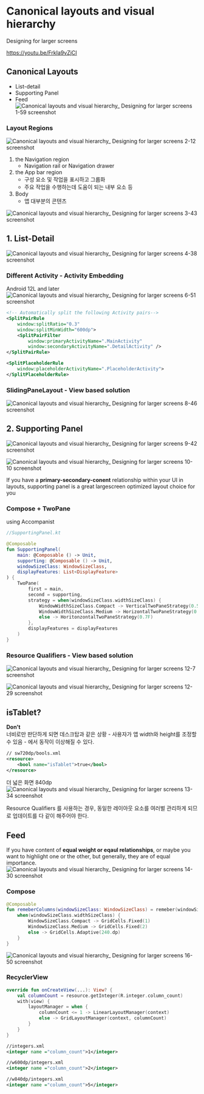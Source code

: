 # Canonical layouts and visual hierarchy
Designing for larger screens 

https://youtu.be/FrkIa9vZjCI

## Canonical Layouts
- List-detail
- Supporting Panel
- Feed
![Canonical layouts and visual hierarchy_ Designing for larger screens 1-59 screenshot](https://user-images.githubusercontent.com/360685/206890213-3864990a-1691-4fcc-83e2-ef659ee20f3c.png)

### Layout Regions
![Canonical layouts and visual hierarchy_ Designing for larger screens 2-12 screenshot](https://user-images.githubusercontent.com/360685/206890285-e088e219-6a73-464e-8ac4-16dca28e461a.png)
1. the Navigation region
    - Navigation rail or Navigation drawer
2. the App bar region
    - 구성 요소 및 작업을 표시하고 그룹화 
    - 주요 작업을 수행하는데 도움이 되는 내부 요소 등 
3. Body 
    - 앱 대부분의 콘텐츠 

![Canonical layouts and visual hierarchy_ Designing for larger screens 3-43 screenshot](https://user-images.githubusercontent.com/360685/206890443-27645d15-63af-495c-930b-ab1435f87c20.png)

## 1. List-Detail
![Canonical layouts and visual hierarchy_ Designing for larger screens 4-38 screenshot](https://user-images.githubusercontent.com/360685/206890498-d1180cda-cea6-4b99-8c98-8be8382898f3.png)

### Different Activity - Activity Embedding
Android 12L and later 
![Canonical layouts and visual hierarchy_ Designing for larger screens 6-51 screenshot](https://user-images.githubusercontent.com/360685/206890679-9364aacd-d50b-4d73-9ed4-10c7a3ea7c4f.png)

```xml
<!-- Automatically split the following Activity pairs-->
<SplitPairRule
    window:splitRatio="0.3"
    window:splitMinWidth="600dp">
    <SplitPairFilter
        window:primaryActivityName=".MainActivity"
        window:secondaryActivityName=".DetailActivity" />
</SplitPairRule>

<SplitPlaceholderRule
    window:placeholderActivityName=".PlaceholderActivity">
</SplitPlaceholderRule>    
```

### SlidingPaneLayout - View based solution
![Canonical layouts and visual hierarchy_ Designing for larger screens 8-46 screenshot](https://user-images.githubusercontent.com/360685/206891001-44384476-ec47-4566-a6ec-819e21bd117f.png)

## 2. Supporting Panel
![Canonical layouts and visual hierarchy_ Designing for larger screens 9-42 screenshot](https://user-images.githubusercontent.com/360685/206891101-fa9771ae-0171-48d4-a6a7-d8fb9a0fe3ea.png)

![Canonical layouts and visual hierarchy_ Designing for larger screens 10-10 screenshot](https://user-images.githubusercontent.com/360685/206891184-a68faa1c-d381-4ecc-89c6-60906c513c46.png)

If you have a **primary-secondary-conent** relationship within your UI in layouts, supporting panel is a great largescreen optimized layout choice for you 


### Compose + TwoPane
using Accompanist
```kotlin
//SupportingPanel.kt

@Composable
fun SupportingPanel(
    main: @Composable () -> Unit,
    supporting: @Composable () -> Unit, 
    windowSizeClass: WindowSizeClass,
    displayFeatures: List<DisplayFeature>
) {
    TwoPane(
        first = main,
        second = supporting, 
        strategy = when(windowSizeClass.widthSizeClass) {
            WindowWidthSizeClass.Compact -> VerticalTwoPaneStrategy(0.5F)
            WindowWidthSizeClass.Medium -> HorizontalTwoPaneStrategy(0.5F)
            else -> HoritonzontalTwoPaneStrategy(0.7F)
        },
        displayFeatures = displayFeatures
    )
}

```

### Resource Qualifiers - View based solution 
![Canonical layouts and visual hierarchy_ Designing for larger screens 12-7 screenshot](https://user-images.githubusercontent.com/360685/206891560-7fc37168-4709-443f-a751-1b2df668f8e1.png)

![Canonical layouts and visual hierarchy_ Designing for larger screens 12-29 screenshot](https://user-images.githubusercontent.com/360685/206892559-3eb32fcb-29e0-4c44-a8c1-f8be1f2b8103.png)

## isTablet?
**Don't**   
너비로만 판단하게 되면 데스크탑과 같은 상황 - 사용자가 앱 width와 height를 조정할 수 있음 - 에서 동작이 이상해질 수 있다. 
```XML
// sw720dp/bools.xml
<resource>
    <bool name="isTablet">true</bool>
</resource>
```
더 넓은 화면 840dp
![Canonical layouts and visual hierarchy_ Designing for larger screens 13-34 screenshot](https://user-images.githubusercontent.com/360685/206892809-80d096e7-665b-466e-86c4-0fdecc4417c9.png)

Resource Qualifiers 를 사용하는 경우, 동일한 레이아웃 요소를 여러벌 관리하게 되므로 업데이트를 다 같이 해주어야 한다. 

## Feed 
If you have content of **equal weight or eqaul relationships**, or maybe you want to highlight one or the other, but generally, they are of equal importance. 
![Canonical layouts and visual hierarchy_ Designing for larger screens 14-30 screenshot](https://user-images.githubusercontent.com/360685/206893043-0be9ce1c-d037-488a-ae9c-eaf9f64250e2.png)

### Compose
```kotlin
@Composable
fun remeberColumns(windowSizeClass: WindowSizeClass) = remeber(windowSizeClass) {
    when(windowSizeClass.widthSizeClass) {
        WindowSizeClass.Compact -> GridCells.Fixed(1)
        WindowSizeClass.Medium -> GridCells.Fixed(2)
        else -> GridCells.Adaptive(240.dp)
    }
}

```

![Canonical layouts and visual hierarchy_ Designing for larger screens 16-50 screenshot](https://user-images.githubusercontent.com/360685/206893395-524d343b-7a17-4913-9ce5-186969130818.png)


### RecyclerView 
```kotlin
override fun onCreateView(...): View? {
    val columnCount = resource.getInteger(R.integer.column_count)
    with(view) {
        layoutManager = when {
            columnCount <= 1 -> LinearLayoutManager(context)
            else -> GridLayoutManager(context, columnCount)
        }
    }
}
```
```xml
//integers.xml
<integer name ="column_count">1</integer>

//w600dp/integers.xml
<integer name ="column_count">2</integer>

//w840dp/integers.xml
<integer name ="column_count">5</integer>
```
